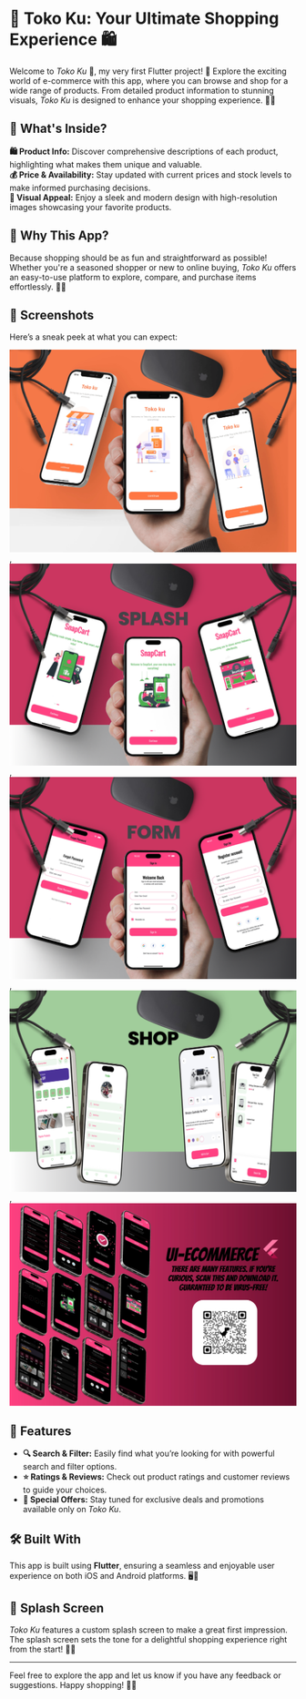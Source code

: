 # 🌟 Toko Ku: Your Ultimate Shopping Experience 🛍️

Welcome to *Toko Ku* 🎉, my very first Flutter project! 🚀 Explore the exciting world of e-commerce with this app, where you can browse and shop for a wide range of products. From detailed product information to stunning visuals, *Toko Ku* is designed to enhance your shopping experience. 🛒✨

## 🛒 What's Inside?

**🛍️ Product Info:** Discover comprehensive descriptions of each product, highlighting what makes them unique and valuable.  
**💰 Price & Availability:** Stay updated with current prices and stock levels to make informed purchasing decisions.  
**📸 Visual Appeal:** Enjoy a sleek and modern design with high-resolution images showcasing your favorite products.

## 🎯 Why This App?

Because shopping should be as fun and straightforward as possible! Whether you're a seasoned shopper or new to online buying, *Toko Ku* offers an easy-to-use platform to explore, compare, and purchase items effortlessly. 🛒💫

## 📸 Screenshots

Here’s a sneak peek at what you can expect:

![Home Screen](Mockups/Splash-Old.png),
![Home Screen Update](Mockups/Splash-New.png) ,
![Form Screen Update](Mockups/Form.png) ,
![Shop Screen](Mockups/Shop.png) ,
![Shop Screen](Mockups/last-mockup.webp) 

## 🚀 Features

- **🔍 Search & Filter:** Easily find what you’re looking for with powerful search and filter options.
- **⭐️ Ratings & Reviews:** Check out product ratings and customer reviews to guide your choices.
- **🎁 Special Offers:** Stay tuned for exclusive deals and promotions available only on *Toko Ku*.

## 🛠️ Built With

This app is built using **Flutter**, ensuring a seamless and enjoyable user experience on both iOS and Android platforms. 🖥️📱

## 🎨 Splash Screen

*Toko Ku* features a custom splash screen to make a great first impression. The splash screen sets the tone for a delightful shopping experience right from the start! 🌟✨

---

Feel free to explore the app and let us know if you have any feedback or suggestions. Happy shopping! 🛒💖
